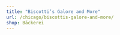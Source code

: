 ```yaml
---
title: "Biscotti’s Galore and More"
url: /chicago/biscottis-galore-and-more/
shop: Bäckerei
---
```

